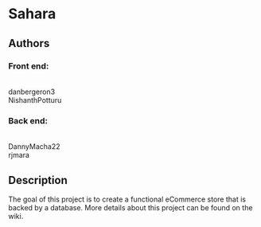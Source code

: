 # Sahara
## Authors
### Front end:
<br /> danbergeron3
<br /> NishanthPotturu
<br /> 
### Back end: 
<br /> DannyMacha22
<br /> rjmara
## Description 
The goal of this project is to create a functional eCommerce store that is backed by a database. More details about this project can be found on the wiki.
